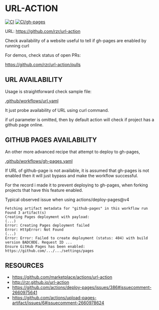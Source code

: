 # URL-ACTION #

[![CI](
https://github.com/rzr/url-action/actions/workflows/url.yaml/badge.svg
)](
https://github.com/rzr/url-action/actions/workflows/url.yaml
)
[![CI/gh-pages](
https://github.com/rzr/url-action/actions/workflows/gh-pages.yaml/badge.svg
)](
https://github.com/rzr/url-action/actions/workflows/gh-pages.yaml
)

URL: https://github.com/rzr/url-action

Check availability of a website
useful to tell if gh-pages are enabled by running curl

For demos, check status of open PRs:

https://github.com/rzr/url-action/pulls


## URL AVAILABILITY

Usage is straightforward check sample file:

[.github/workflows/url.yaml](.github/workflows/url.yaml)

It just probe availability of URL using curl command.

if url parameter is omitted,
then by default action will check
if project has a github page online.


## GITHUB PAGES AVAILABILITY

An other more advanced recipe that attempt to deploy to gh-pages,

[.github/workflows/gh-pages.yaml](.github/workflows/gh-pages.yaml)

If URL of github-page is not available,
it is assumed that gh-pages is not enabled
then it will just bypass
and make the workflow successful.

For the record i made it to prevent deploying to gh-pages,
when forking projects that have this feature enabled.

Typical observed issue when using actions/deploy-pages@v4

```
Fetching artifact metadata for "github-pages" in this workflow run
Found 3 artifact(s)
Creating Pages deployment with payload:
(...)
Error: Creating Pages deployment failed
Error: HttpError: Not Found
(...)
Error: Error: Failed to create deployment (status: 404) with build version BADC0DE. Request ID ...
Ensure GitHub Pages has been enabled: https://github.com/.../.../settings/pages
```


## RESOURCES ##

- https://github.com/marketplace/actions/url-action
- http://rzr.github.io/url-action
- https://github.com/actions/deploy-pages/issues/386#issuecomment-2660975641
- https://github.com/actions/upload-pages-artifact/issues/6#issuecomment-2660978624
